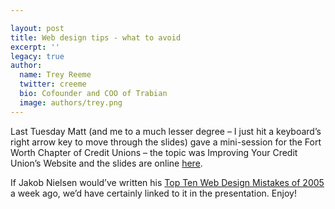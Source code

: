 ```yaml
---

layout: post
title: Web design tips - what to avoid
excerpt: ''
legacy: true
author:
  name: Trey Reeme
  twitter: creeme
  bio: Cofounder and COO of Trabian
  image: authors/trey.png
---
```


<p>Last Tuesday Matt (and me to a much lesser degree &#8211; I just hit a keyboard&#8217;s right arrow key to move through the slides) gave a mini-session for the Fort Worth Chapter of Credit Unions &#8211; the topic was Improving Your Credit Union&#8217;s Website and the slides are online <a href='http://www.opensourcecu.com/presentations/fwtraining/fw.html'>here</a>.</p>
<p>If Jakob Nielsen would&#8217;ve written his <a href='http://www.useit.com/alertbox/designmistakes.html'>Top Ten Web Design Mistakes of 2005</a> a week ago, we&#8217;d have certainly linked to it in the presentation.  Enjoy!</p>